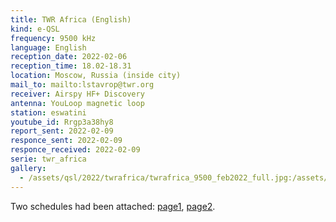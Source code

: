 ```yaml
---
title: TWR Africa (English)
kind: e-QSL
frequency: 9500 kHz
language: English
reception_date: 2022-02-06
reception_time: 18.02-18.31
location: Moscow, Russia (inside city)
mail_to: mailto:lstavrop@twr.org
receiver: Airspy HF+ Discovery
antenna: YouLoop magnetic loop
station: eswatini
youtube_id: Rrgp3a38hy8
report_sent: 2022-02-09
responce_sent: 2022-02-09
responce_received: 2022-02-09
serie: twr_africa
gallery:
  - /assets/qsl/2022/twrafrica/twrafrica_9500_feb2022_full.jpg:/assets/qsl/2022/twrafrica/twrafrica_9500_feb2022_small.jpg
---
```


Two schedules had been attached: <a href="/assets/qsl/2023/twrafrica/A23_TWRAFR_SCHEDULE1.xlsx">page1</a>, <a href="/assets/qsl/2023/twrafrica/A23_TWRAFR_SCHEDULE2.xlsx">page2</a>.  
